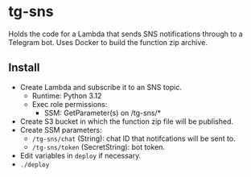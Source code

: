 # tg-sns

Holds the code for a Lambda that sends SNS notifications through to a Telegram bot. Uses Docker to build the function zip archive.

## Install

- Create Lambda and subscribe it to an SNS topic.
  - Runtime: Python 3.12
  - Exec role permissions:
    - SSM: GetParameter(s) on /tg-sns/*
- Create S3 bucket in which the function zip file will be published.
- Create SSM parameters:
  - `/tg-sns/chat` (String): chat ID that notifcations will be sent to.
  - `/tg-sns/token` (SecretString): bot token.
- Edit variables in `deploy` if necessary.
- `./deploy`
